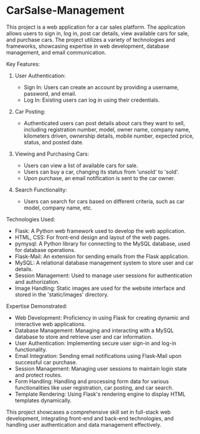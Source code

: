 # CarSalse-Management
This project is a web application for a car sales platform. The application allows users to sign in, log in, post car details, view available cars for sale, and purchase cars. The project utilizes a variety of technologies and frameworks, showcasing expertise in web development, database management, and email communication.

Key Features:
1. User Authentication:
   - Sign In: Users can create an account by providing a username, password, and email.
   - Log In: Existing users can log in using their credentials.

2. Car Posting:
   - Authenticated users can post details about cars they want to sell, including registration number, model, owner name, company name, kilometers driven, ownership details, mobile number, expected price, status, and posted date.

3. Viewing and Purchasing Cars:
   - Users can view a list of available cars for sale.
   - Users can buy a car, changing its status from 'unsold' to 'sold'.
   - Upon purchase, an email notification is sent to the car owner.

4. Search Functionality:
   - Users can search for cars based on different criteria, such as car model, company name, etc.

Technologies Used:
- Flask: A Python web framework used to develop the web application.
- HTML, CSS: For front-end design and layout of the web pages.
- pymysql: A Python library for connecting to the MySQL database, used for database operations.
- Flask-Mail: An extension for sending emails from the Flask application.
- MySQL: A relational database management system to store user and car details.
- Session Management: Used to manage user sessions for authentication and authorization.
- Image Handling: Static images are used for the website interface and stored in the 'static/images' directory.

Expertise Demonstrated:
- Web Development: Proficiency in using Flask for creating dynamic and interactive web applications.
- Database Management: Managing and interacting with a MySQL database to store and retrieve user and car information.
- User Authentication: Implementing secure user sign-in and log-in functionality.
- Email Integration: Sending email notifications using Flask-Mail upon successful car purchase.
- Session Management: Managing user sessions to maintain login state and protect routes.
- Form Handling: Handling and processing form data for various functionalities like user registration, car posting, and car search.
- Template Rendering: Using Flask's rendering engine to display HTML templates dynamically.

This project showcases a comprehensive skill set in full-stack web development, integrating front-end and back-end technologies, and handling user authentication and data management effectively.
